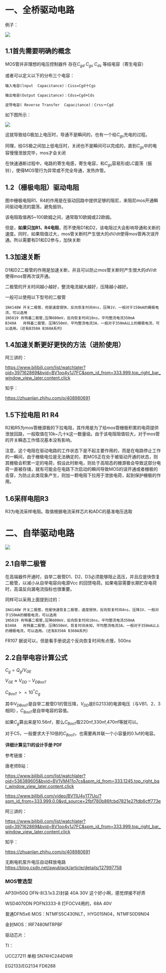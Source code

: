 # 一、全桥驱动电路

例子：

<image src="img/mos.png">

## 1.1首先需要明确的概念

MOS管并非理想的电压控制器件
存在$C_{gd}$ $C_{gs}$ $C_{ds}$ 等结电容（寄生电容）

或者可以定义以下的分布三个电容：

    输入电容(lnput  Capacitance)：Ciss=Cgd十Cgs

    输出电容(Output Capacitance)：Cdss=Cgd+Cds

    逆导电容( Reverse Transfer  Capacitance)：Crss＝Cgd

如下图所示：

<image src="img/mos等效电路.png">

这就导致给G极加上电压时，导通不是瞬间的，也有一个给$C_{gs}$充电的过程。

同理，给GS极之间加上低电压时，关闭也不是瞬间可以完成的，直到$C_{gs}$中的电容慢慢泄放完毕，mos才会关闭

在快速通断过程中，电路的寄生电感，寄生电容，和$C_{gs}$容易形成LC震荡（振铃），使得MOS管行为异常或不完全导通，发热炸管。

## 1.2（栅极电阻）驱动电阻

图中栅极电阻R1、R4的作用是在驱动回路中提供足够的阻尼，来阻尼mos开通瞬间驱动电流的震荡，避免振铃。

该电阻取值再5~100欧姆之间，通常取10欧姆或22欧姆。

但是，**如果只加R1、R4电阻**，而不使用D1和D2，该电阻过大会影响导通和关断的速度。同时，如果阻值过大，mos管关断时产生很大的dV/dt使得mos管再次误开通。所以需要有D1和D2参与，加快关断

## 1.3加速关断
D1和D2二极管的作用是加速关断，并且可以防止mos管关断时产生很大的dV/dt使得mos管再次误开通。

二极管的开关时间越小越好，整流电流越大越好，压降越小越好。


一般可以使用以下型号的二极管

    1N4148W 开关二极管，但是速度很快，反向恢复时间4ns，压降1V，一般对于150mA的栅极电流，可以选用
    1N5819 肖特基二极管,压降600mV，反向恢复时间10ns，平均整流电流350mA
    B340A   肖特基二极管，压降550mV，平均整流电流3A，一般对于350mA以上的栅极电流，可以选用。（还有B350A B360A系列）

## 1.4加速关断更好更快的方法（进阶使用）

阿三讲的：

https://www.bilibili.com/list/watchlater?oid=397162869&bvid=BV1oo4y1J7FC&spm_id_from=333.999.top_right_bar_window_view_later.content.click

知乎：

https://zhuanlan.zhihu.com/p/408980691



## 1.5下拉电阻 R1 R4
R2和R5为mos管栅源极的下拉电阻，其作用是为了给mos管栅极积累的电荷提供泄放回路，一般取值在10k~几十k这一数量级。由于该电阻阻值较大，对于mos管的开关瞬态工作情况基本没有影响。

注意，这个电阻在驱动电路的工作状态下是不起主要作用的，而是在电路停止工作的一瞬间，由于栅极电位是无法确定的，若MOS正在处于被驱动开通的状态，则其栅极会积累一定的电荷，假设此时断电，则处于高阻态的栅源极会导致这部分电荷一直被存储，就有可能会在电路下次启动的瞬间导致MOS的误开通或者栅极的击穿，为防止此类现象产生，则加一颗电阻下拉用于泄放电荷，起到保护栅极的作用。

## 1.6采样电阻R3

R3为电流采样电阻。取值根据电流采样芯片和ADC的基准电压选取

# 二、自举驱动电路

<image src="img/EG2133.png">

## 2.1自举二极管

在高端器件开通时，自举二极管D1、D2、D3必须能够阻止高压，并且应是快恢复二极管，以减小从自举电容向电源Vcc 的回馈电荷。如果电容需要长期贮存电荷时，高温反向漏电流指标也很重要。

同样可以采用上面提到过的：

    1N4148W 开关二极管，但是快速恢复二极管，速度很快，反向恢复时间4ns，压降1V，一般对于150mA的栅极电流，可以选用
    1N5819 肖特基二极管,压降600mV，反向恢复时间10ns，平均整流电流350mA
    B340A   肖特基二极管，压降550mV，恢复时间未知，平均整流电流3A，一般对于350mA以上的栅极电流，可以选用。（还有B350A B360A系列）

FR107 据说可以，但是看手册说这个反向恢复时间有点慢，500ns

## 2.2自举电容计算公式

$C_g = Q_g/V_{GE}$

$V_{GE} ≈ V_{DD}-V_{DBooT}$

$C_{BooT} >= 10^* C_g$

其中$V_{DBooT}$是自举二极管D1的管压降，$V_{DD}$是EG2133的电源电压（与VB1、2、3相同），$C_{BooT}$是自举电容的容值。

如果$C_g$算出来是10.56nf，那么$C_{BooT}$取220nf,330nf,470nf等就可以。

对于C5，一般要求大于10倍的$C_{BooT}$。也需要再并联一个小容量的0.1uf的电容。

**详细计算见TI的设计手册 PDF**

参考链接：

唐老师B站：

https://www.bilibili.com/list/watchlater?oid=536389605&bvid=BV1VM411o7cs&spm_id_from=333.1245.top_right_bar_window_view_later.content.click


https://www.bilibili.com/video/BV11U4y1T7Uo/?spm_id_from=333.999.0.0&vd_source=2fbf780b86fcbd7821e27fdb6cff773e

阿三讲的：

https://www.bilibili.com/list/watchlater?oid=397162869&bvid=BV1oo4y1J7FC&spm_id_from=333.999.top_right_bar_window_view_later.content.click

知乎：

https://zhuanlan.zhihu.com/p/408980691


无刷电机泵升电压自动释放电路
https://blog.csdn.net/awublack/article/details/127997758

### MOS管选型

AP30H50Q DFN-8(3.1x3.2)封装 40A 30V
这个好小啊，感觉焊接不好弄

WSD4070DN  PDFN3333-8 灯FOCV4用的，68A 40V

普通DFN5x6 MOS：NTMFS5C430NLT，HYG015N04，NTMFS0D9N04

金封MOS：IRF7480MTRPBF


驱动芯片：

TI：

UCC27211 单相
SN74HC244DWR

EG2133/EG2134
FD6288
